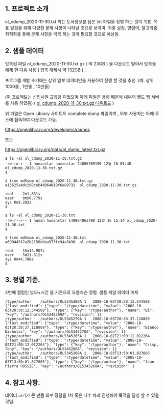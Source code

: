 ## 1. 프로젝트 소개
ol_cdump_2020-11-30.txt 라는 도서정보를 담은 txt 파일을 정렬 하는 것이 목표.
목표 달성을 위해 다양한 문제 사항이 나타날 것으로 보이며,
각종 설정, 명령어, 알고리즘 최적화를 통해 문제 사항을 극복 하는 것이 필요할 것으로 예상됨.

## 2. 샘플 데이터
압축된 파일 ol_cdump_2020-11-30.txt.gz ( 약 23GB ) 을 다운로드 받아서
압축을 해제 한 다음 사용 ( 압축 해제시 약 132GB ) .

프로그램 개발 초기에는 상위 일부 데이터만을 사용하여 진행 할 것을 추천.
(예. 상위 1000줄 , 1만줄 , 10만줄)

(이 프로젝트는 신입사원 교육용 이었으며 아래 파일은 용량 때문에 내부의 별도 웹 서버를 사용 하였음)
( [ol_cdump_2020-11-30.txt.gz 다운로드](http://backup-moon.intra.coremaxtech.com/ddfile/ol_cdump_2020-11-30.txt.gz) )

위 파일은 Open Library 사이트의 complete dump 파일이며 , 외부 사용자는 아래 주소에 접속하여 다운로드 가능.

https://openlibrary.org/developers/dumps

또는

https://openlibrary.org/data/ol_dump_latest.txt.gz

```
$ ls -al ol_cdump_2020-11-30.txt.gz 
-rw-rw-r-- 1 humanstar humanstar 24086769190 12월 16 01:40 ol_cdump_2020-11-30.txt.gz
$ 

$ time md5sum ol_cdump_2020-11-30.txt.gz 
a15625e4dc298ceb4d864018f6e89732  ol_cdump_2020-11-30.txt.gz

real	2m1.831s
user	0m56.779s
sys	0m9.202s
$

$ ls -al ol_cdump_2020-11-30.txt
-rw-r--r-- 1 human humanstar 140864063700 12월 16 15:14 ol_cdump_2020-11-30.txt
$ 

$ time md5sum ol_cdump_2020-11-30.txt
a699445f2a2b2156ddaa573fc94a3430  ol_cdump_2020-11-30.txt

real	15m14.907s
user	5m21.612s
sys	0m44.708s
$ 
```
## 3. 정렬 기준.
4번째 컬럼인 날짜+시간 을 기준으로 오름차순 정렬.
샘플 파일 데이터 예제
```
/type/author	/authors/OL5345269A	1	2008-10-03T20:38:12.544508	{"last_modified": {"type": "/type/datetime", "value": "2008-10-03T20:38:12.544508"}, "type": {"key": "/type/author"}, "name": "Bi", "key": "/authors/OL5345269A", "revision": 1}
/type/author	/authors/OL5345270A	1	2008-10-03T20:38:37.118889	{"last_modified": {"type": "/type/datetime", "value": "2008-10-03T20:38:37.118889"}, "type": {"key": "/type/author"}, "name": "Bianco Nicholas", "key": "/authors/OL5345270A", "revision": 1}
/type/author	/authors/OL5345265A	1	2008-10-02T21:00:12.012264	{"last_modified": {"type": "/type/datetime", "value": "2008-10-02T21:00:12.012264"}, "type": {"key": "/type/author"}, "name": "Crisp, Tony", "key": "/authors/OL5345265A", "revision": 1}
/type/author	/authors/OL5345268A	1	2008-10-03T13:50:01.827605	{"last_modified": {"type": "/type/datetime", "value": "2008-10-03T13:50:01.827605"}, "type": {"key": "/type/author"}, "name": "Jean-Pierre ROSSIE", "key": "/authors/OL5345268A", "revision": 1
```

## 4. 참고 사항.
데이터 크기가 큰 만큼 외부 정렬을 1차 혹은 다수 차례 진행해야 목적을 달성 할 수 있을 것임.

